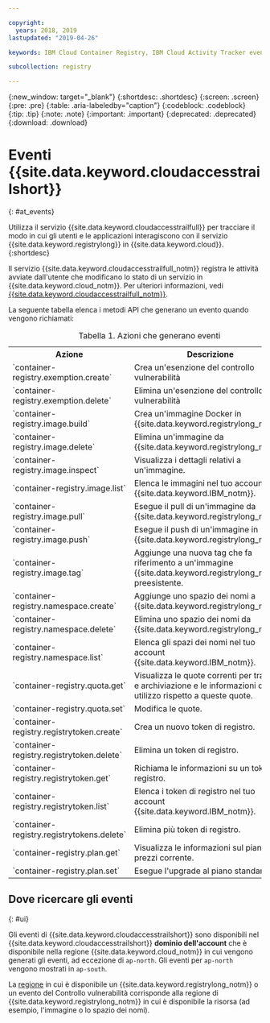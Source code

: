 ```yaml
---

copyright:
  years: 2018, 2019
lastupdated: "2019-04-26"

keywords: IBM Cloud Container Registry, IBM Cloud Activity Tracker events, Activity Tracker events, events, track,

subcollection: registry

---
```


{:new_window: target="_blank"}
{:shortdesc: .shortdesc}
{:screen: .screen}
{:pre: .pre}
{:table: .aria-labeledby="caption"}
{:codeblock: .codeblock}
{:tip: .tip}
{:note: .note}
{:important: .important}
{:deprecated: .deprecated}
{:download: .download}

# Eventi {{site.data.keyword.cloudaccesstrailshort}}
{: #at_events}

Utilizza il servizio {{site.data.keyword.cloudaccesstrailfull}} per tracciare il modo in cui gli utenti e le applicazioni interagiscono con il servizio {{site.data.keyword.registrylong}} in {{site.data.keyword.cloud}}.
{:shortdesc}

Il servizio {{site.data.keyword.cloudaccesstrailfull_notm}} registra le attività avviate dall'utente che modificano lo stato di un servizio in {{site.data.keyword.cloud_notm}}.
Per ulteriori informazioni, vedi [{{site.data.keyword.cloudaccesstrailfull_notm}}](/docs/services/cloud-activity-tracker?topic=cloud-activity-tracker-getting-started#getting-started).

La seguente tabella elenca i metodi API che generano un evento quando vengono richiamati:

<table>
  <caption>Tabella 1. Azioni che generano eventi</caption>
  <tr>
    <th>Azione</th>
	  <th>Descrizione</th>
  </tr>
  <tr>
    <td>`container-registry.exemption.create`</td>
	  <td>Crea un'esenzione del controllo vulnerabilità</td>
  </tr>
  <tr>
    <td>`container-registry.exemption.delete`</td>
	  <td>Elimina un'esenzione del controllo vulnerabilità</td>
  </tr>
  <tr>
    <td>`container-registry.image.build`</td>
	  <td>Crea un'immagine Docker in {{site.data.keyword.registrylong_notm}}.</td>
  </tr>
  <tr>
    <td>`container-registry.image.delete`</td>
	  <td>Elimina un'immagine da {{site.data.keyword.registrylong_notm}}.</td>
  </tr>
  <tr>
    <td>`container-registry.image.inspect`</td>
	  <td>Visualizza i dettagli relativi a un'immagine.</td>
  </tr>
  <tr>
    <td>`container-registry.image.list`</td>
	  <td>Elenca le immagini nel tuo account {{site.data.keyword.IBM_notm}}.</td>
  </tr>
  <tr>
    <td>`container-registry.image.pull`</td>
	  <td>Esegue il pull di un'immagine da {{site.data.keyword.registrylong_notm}}.</td>
  </tr>
  <tr>
    <td>`container-registry.image.push`</td>
	  <td>Esegue il push di un'immagine in {{site.data.keyword.registrylong_notm}}.</td>
  </tr>
  <tr>
    <td>`container-registry.image.tag`</td>
	  <td>Aggiunge una nuova tag che fa riferimento a un'immagine {{site.data.keyword.registrylong_notm}} preesistente.</td>
  </tr>
  <tr>
    <td>`container-registry.namespace.create`</td>
	  <td>Aggiunge uno spazio dei nomi a {{site.data.keyword.registrylong_notm}}.</td>
  </tr>
  <tr>
    <td>`container-registry.namespace.delete`</td>
	  <td>Elimina uno spazio dei nomi da {{site.data.keyword.registrylong_notm}}.</td>
  </tr>
  <tr>
    <td>`container-registry.namespace.list`</td>
	  <td>Elenca gli spazi dei nomi nel tuo account {{site.data.keyword.IBM_notm}}.</td>
  </tr>
  <tr>
    <td>`container-registry.quota.get`</td>
	  <td>Visualizza le quote correnti per traffico e archiviazione e le informazioni di utilizzo rispetto a queste quote.</td>
  </tr>
  <tr>
    <td>`container-registry.quota.set`</td>
	  <td>Modifica le quote.</td>
  </tr>
  <tr>
    <td>`container-registry.registrytoken.create`</td>
	  <td>Crea un nuovo token di registro.</td>
  </tr>
  <tr>
    <td>`container-registry.registrytoken.delete`</td>
	  <td>Elimina un token di registro.</td>
  </tr>
  <tr>
    <td>`container-registry.registrytoken.get`</td>
	  <td>Richiama le informazioni su un token di registro.</td>
  </tr>
  <tr>
    <td>`container-registry.registrytoken.list`</td>
	  <td>Elenca i token di registro nel tuo account {{site.data.keyword.IBM_notm}}.</td>
  </tr>
  <tr>
    <td>`container-registry.registrytokens.delete`</td>
	  <td>Elimina più token di registro.</td>
  </tr>
  <tr>
    <td>`container-registry.plan.get`</td>
	  <td>Visualizza le informazioni sul piano dei prezzi corrente.</td>
  </tr>
  <tr>
    <td>`container-registry.plan.set`</td>
	  <td>Esegue l'upgrade al piano standard.</td>
  </tr>
 </table>

## Dove ricercare gli eventi
{: #ui}

Gli eventi di {{site.data.keyword.cloudaccesstrailshort}} sono disponibili nel {{site.data.keyword.cloudaccesstrailshort}} **dominio dell'account** che è disponibile nella regione {{site.data.keyword.cloud_notm}} in cui vengono generati gli eventi, ad eccezione di `ap-north`. Gli eventi per `ap-north` vengono mostrati in `ap-south`.

La [regione](/docs/services/Registry?topic=registry-registry_overview#registry_regions) in cui è disponibile un {{site.data.keyword.registrylong_notm}} o un evento del Controllo vulnerabilità corrisponde alla regione di {{site.data.keyword.registrylong_notm}} in cui è disponibile la risorsa (ad esempio, l'immagine o lo spazio dei nomi).
